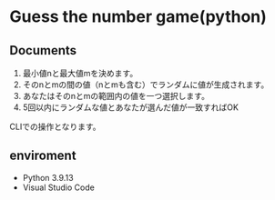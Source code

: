 # Guess the number game(python)

## Documents
<ol>
<li>最小値nと最大値mを決めます。</li>
<li>そのnとmの間の値（nとmも含む）でランダムに値が生成されます。</li>
<li>あなたはそのnとmの範囲内の値を一つ選択します。</li>
<li>5回以内にランダムな値とあなたが選んだ値が一致すればOK</li>
</ol>

CLIでの操作となります。

## enviroment
<ul>
<li>Python 3.9.13</li>
<li>Visual Studio Code</li>
</ul>
